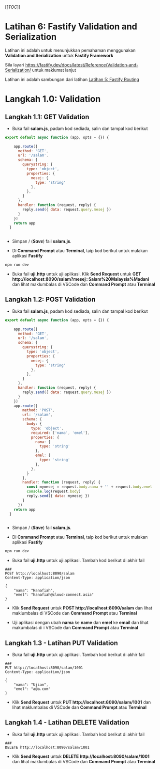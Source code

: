 [[_TOC_]]

# Latihan 6: Fastify Validation and Serialization
Latihan ini adalah untuk menunjukkan pemahaman menggunakan **Validation and Serialization** untuk **Fastify Framework**

Sila layari https://fastify.dev/docs/latest/Reference/Validation-and-Serialization/ untuk maklumat lanjut 

Latihan ini adalah sambungan dari latihan [Latihan 5: Fastify Routing](https://code.cloud-connect.asia/jdn/latihan-aplikasi-moden/-/blob/master/Latihan%205%20-%20Fastify%20Routing.md)

# Langkah 1.0: Validation
## Langkah 1.1: GET Validation

* Buka fail **salam.js**, padam kod sediada, salin dan tampal kod berikut

```javascript
export default async function (app, opts = {}) {
 
    app.route({
      method: 'GET',
      url: '/salam',
      schema: {
        querystring: {
          type: 'object',
          properties: {
            mesej: {
              type: 'string'
            },
          },
        }
      },
      handler: function (request, reply) {
        reply.send({ data: request.query.mesej })
      }
    })
    return app
  }
  
```

* Simpan / (_**Save**_) fail **salam.js**.

* Di **Command Prompt** atau **Terminal**, taip kod berikut untuk mulakan aplikasi **Fastify**

```bash
npm run dev
```

* Buka fail **uji.http** untuk uji aplikasi. Klik **Send Request** untuk **GET http://localhost:8090/salam?mesej=Salam%20Malaysia%Madani** dan lihat maklumbalas di VSCode dan **Command Prompt** atau **Terminal**


## Langkah 1.2: POST Validation

* Buka fail **salam.js**, padam kod sediada, salin dan tampal kod berikut

```javascript
export default async function (app, opts = {}) {
 
    app.route({
      method: 'GET',
      url: '/salam',
      schema: {
        querystring: {
          type: 'object',
          properties: {
            mesej: {
              type: 'string'
            },
          },
        }
      },
      handler: function (request, reply) {
        reply.send({ data: request.query.mesej })
      }
    })
    app.route({
        method: 'POST',
        url: '/salam',
        schema: {
          body: {
            type: 'object',
            required: ['nama', 'emel'],
            properties: {
              nama: {
                type: 'string'
              },
              emel: {
                type: 'string'
              },
            },
          }
        },
        handler: function (request, reply) {
          const mymesej = request.body.nama + '' + request.body.emel
          console.log(request.body)
          reply.send({ data: mymesej })
        }
      })
    return app
  }
  
```

* Simpan / (_**Save**_) fail **salam.js**.

* Di **Command Prompt** atau **Terminal**, taip kod berikut untuk mulakan aplikasi **Fastify**

```bash
npm run dev
```

* Buka fail **uji.http** untuk uji aplikasi. Tambah kod berikut di akhir fail

```
###
POST http://localhost:8090/salam
Content-Type: application/json

{
    "nama": "Hanafiah",
    "emel": "hanafiah@cloud-connect.asia"
}
```

* Klik **Send Request** untuk **POST http://localhost:8090/salam** dan lihat maklumbalas di VSCode dan **Command Prompt** atau **Terminal**

* Uji aplikasi dengan ubah **nama** ke **name** dan **emel** ke **email** dan lihat makumbalas di i VSCode dan **Command Prompt** atau **Terminal**

## Langkah 1.3 - Latihan PUT Validation

* Buka fail **uji.http** untuk uji aplikasi. Tambah kod berikut di akhir fail

```
###
PUT http://localhost:8090/salam/1001
Content-Type: application/json

{
    "nama": "Ujian",
    "emel": "a@a.com"
}
```

* Klik **Send Request** untuk **PUT http://localhost:8090/salam/1001** dan lihat maklumbalas di VSCode dan **Command Prompt** atau **Terminal**

## Langkah 1.4 - Latihan DELETE Validation

* Buka fail **uji.http** untuk uji aplikasi. Tambah kod berikut di akhir fail

```
###
DELETE http://localhost:8090/salam/1001

```

* Klik **Send Request** untuk **DELETE http://localhost:8090/salam/1001** dan lihat maklumbalas di VSCode dan **Command Prompt** atau **Terminal**


